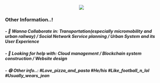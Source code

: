 <div align="center">
  <img src=https://capsule-render.vercel.app/api?type=rounded&color=timeGradient&text=🚅%20SafeCap's%20Git%20Laboratory%20🚀&fontSize=40&animation=twinkling&fontAlignY=45&fontAlign=50&height=180&desc=Welcome%20to%20the%20World%20of%20Safetyhat%20Lee&descAlignY=65 />
</div>
 
<h3>Other Information..!</h3>
<h5>- 👯 Wanna Collaborate in: Transportation(especially micromobility and urban railway) / Social Network Service planning / Urban System and its User Experience</h5>
<h5>- 🤔 Looking for help with: Cloud management / Blockchain system construction / Website design</h5>
<h5>- 😄 Other info..: #Love_pizza_and_pasta #He/his #Like_football_n_lol #Usually_wears_jean</h5>
